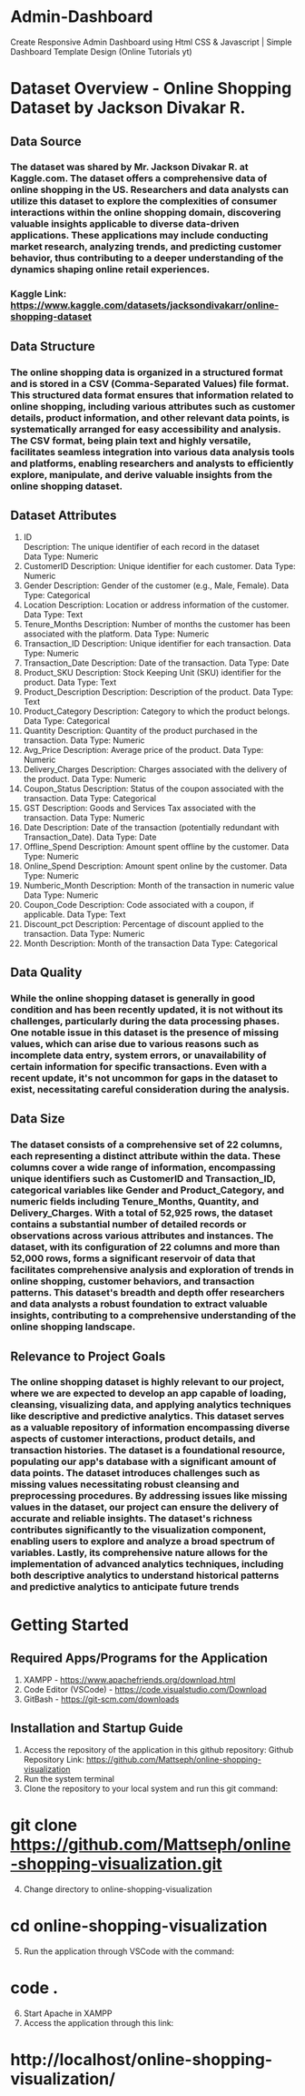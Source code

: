 # Admin-Dashboard
Create Responsive Admin Dashboard using Html CSS &amp; Javascript | Simple Dashboard Template Design (Online Tutorials yt)

# Dataset Overview - Online Shopping Dataset by Jackson Divakar R.

## Data Source
### The dataset was shared by Mr. Jackson Divakar R. at Kaggle.com. The dataset  offers a comprehensive data of online shopping in the US. Researchers and data analysts can utilize this dataset to explore the complexities of consumer interactions within the online shopping domain, discovering valuable insights applicable to diverse data-driven applications. These applications may include conducting market research, analyzing trends, and predicting customer behavior, thus contributing to a deeper understanding of the dynamics shaping online retail experiences.

### Kaggle Link: https://www.kaggle.com/datasets/jacksondivakarr/online-shopping-dataset

## Data Structure
### The online shopping data is organized in a structured format and is stored in a CSV (Comma-Separated Values) file format. This structured data format ensures that information related to online shopping, including various attributes such as customer details, product information, and other relevant data points, is systematically arranged for easy accessibility and analysis. The CSV format, being plain text and highly versatile, facilitates seamless integration into various data analysis tools and platforms, enabling researchers and analysts to efficiently explore, manipulate, and derive valuable insights from the online shopping dataset.

## Dataset Attributes

1. ID <br>
Description: The unique identifier of each record in the dataset <br>
Data Type: Numeric <br>
2. CustomerID
Description: Unique identifier for each customer.
Data Type: Numeric
3. Gender
Description: Gender of the customer (e.g., Male, Female).
Data Type: Categorical
4. Location
Description: Location or address information of the customer.
Data Type: Text
5. Tenure_Months
Description: Number of months the customer has been associated with the 
platform.
Data Type: Numeric
6. Transaction_ID
Description: Unique identifier for each transaction.
Data Type: Numeric
7. Transaction_Date
Description: Date of the transaction.
Data Type: Date
8. Product_SKU
Description: Stock Keeping Unit (SKU) identifier for the product.
Data Type: Text
9. Product_Description
Description: Description of the product.
Data Type: Text
10. Product_Category
Description: Category to which the product belongs.
Data Type: Categorical
11. Quantity
Description: Quantity of the product purchased in the transaction.
Data Type: Numeric
12. Avg_Price
Description: Average price of the product.
Data Type: Numeric
13. Delivery_Charges
Description: Charges associated with the delivery of the product.
Data Type: Numeric
14. Coupon_Status
Description: Status of the coupon associated with the transaction.
Data Type: Categorical
15. GST
Description: Goods and Services Tax associated with the transaction.
Data Type: Numeric
16. Date
Description: Date of the transaction (potentially redundant with Transaction_Date).
Data Type: Date
17. Offline_Spend
Description: Amount spent offline by the customer.
Data Type: Numeric
18. Online_Spend
Description: Amount spent online by the customer.
Data Type: Numeric
19. Numberic_Month
Description: Month of the transaction in numeric value
Data Type: Numeric
20. Coupon_Code
Description: Code associated with a coupon, if applicable.
Data Type: Text
21. Discount_pct
Description: Percentage of discount applied to the transaction.
Data Type: Numeric
22. Month
Description: Month of the transaction 
Data Type: Categorical

## Data Quality

### While the online shopping dataset is generally in good condition and has been recently updated, it is not without its challenges, particularly during the data processing phases. One notable issue in this dataset is the presence of missing values, which can arise due to various reasons such as incomplete data entry, system errors, or unavailability of certain information for specific transactions. Even with a recent update, it's not uncommon for gaps in the dataset to exist, necessitating careful consideration during the analysis.

## Data Size

### The dataset consists of a comprehensive set of 22 columns, each representing a distinct attribute within the data. These columns cover a wide range of information, encompassing unique identifiers such as CustomerID and Transaction_ID, categorical variables like Gender and Product_Category, and numeric fields including Tenure_Months, Quantity, and Delivery_Charges. With a total of 52,925 rows, the dataset contains a substantial number of detailed records or observations across various attributes and instances. The dataset, with its configuration of 22 columns and more than 52,000 rows, forms a significant reservoir of data that facilitates comprehensive analysis and exploration of trends in online shopping, customer behaviors, and transaction patterns. This dataset's breadth and depth offer researchers and data analysts a robust foundation to extract valuable insights, contributing to a comprehensive understanding of the online shopping landscape.

## Relevance to Project Goals

### The online shopping dataset is highly relevant to our project, where we are expected to develop an app capable of loading, cleansing, visualizing data, and applying analytics techniques like descriptive and predictive analytics. This dataset serves as a valuable repository of information encompassing diverse aspects of customer interactions, product details, and transaction histories. The dataset is a foundational resource, populating our app's database with a significant amount of data points. The dataset introduces challenges such as missing values necessitating robust cleansing and preprocessing procedures. By addressing issues like missing values in the dataset, our project can ensure the delivery of accurate and reliable insights. The dataset's richness contributes significantly to the visualization component, enabling users to explore and analyze a broad spectrum of variables. Lastly, its comprehensive nature allows for the implementation of advanced analytics techniques, including both descriptive analytics to understand historical patterns and predictive analytics to anticipate future trends

# Getting Started

## Required Apps/Programs for the Application

1. XAMPP - https://www.apachefriends.org/download.html
2. Code Editor (VSCode) - https://code.visualstudio.com/Download
3. GitBash - https://git-scm.com/downloads

## Installation and Startup Guide

1. Access the repository of the application in this github repository:
Github Repository Link: https://github.com/Mattseph/online-shopping-visualization
2. Run the system terminal
3. Clone the repository to your local system and run this git command:
# git clone https://github.com/Mattseph/online-shopping-visualization.git
4. Change directory to online-shopping-visualization
# cd online-shopping-visualization
5. Run the application through VSCode with the command:
# code . 
6. Start Apache in XAMPP
7. Access the application through this link:
# http://localhost/online-shopping-visualization/